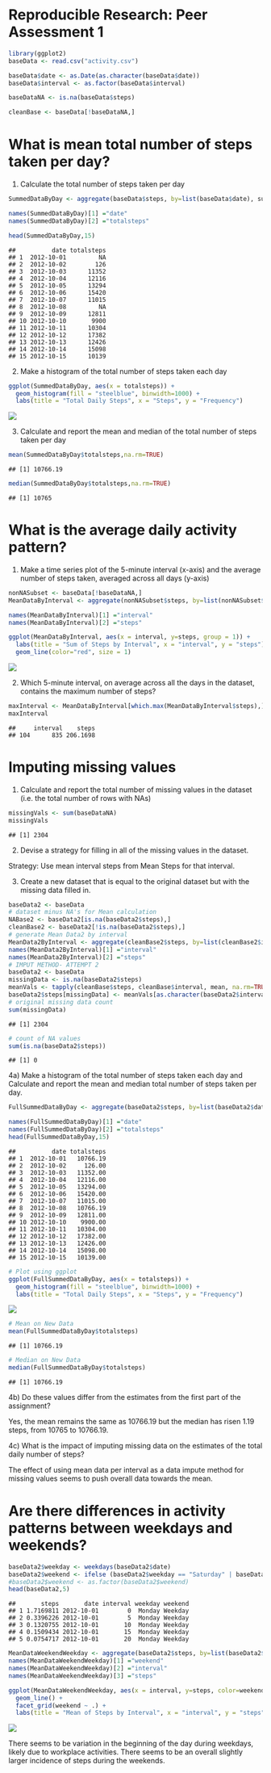 # Reproducible Research: Peer Assessment 1



```r
library(ggplot2)
baseData <- read.csv("activity.csv")
```



```r
baseData$date <- as.Date(as.character(baseData$date))
baseData$interval <- as.factor(baseData$interval)

baseDataNA <- is.na(baseData$steps)

cleanBase <- baseData[!baseDataNA,]
```

# What is mean total number of steps taken per day?
1. Calculate the total number of steps taken per day

```r
SummedDataByDay <- aggregate(baseData$steps, by=list(baseData$date), sum)
```

```r
names(SummedDataByDay)[1] ="date"
names(SummedDataByDay)[2] ="totalsteps"
```

```r
head(SummedDataByDay,15)
```

```
##          date totalsteps
## 1  2012-10-01         NA
## 2  2012-10-02        126
## 3  2012-10-03      11352
## 4  2012-10-04      12116
## 5  2012-10-05      13294
## 6  2012-10-06      15420
## 7  2012-10-07      11015
## 8  2012-10-08         NA
## 9  2012-10-09      12811
## 10 2012-10-10       9900
## 11 2012-10-11      10304
## 12 2012-10-12      17382
## 13 2012-10-13      12426
## 14 2012-10-14      15098
## 15 2012-10-15      10139
```

2. Make a histogram of the total number of steps taken each day

```r
ggplot(SummedDataByDay, aes(x = totalsteps)) +
  geom_histogram(fill = "steelblue", binwidth=1000) +
  labs(title = "Total Daily Steps", x = "Steps", y = "Frequency")
```

![](PA1_template_files/figure-html/unnamed-chunk-1-1.png)<!-- -->

3. Calculate and report the mean and median of the total number of steps taken per day

```r
mean(SummedDataByDay$totalsteps,na.rm=TRUE)
```

```
## [1] 10766.19
```

```r
median(SummedDataByDay$totalsteps,na.rm=TRUE)
```

```
## [1] 10765
```

# What is the average daily activity pattern?
1. Make a time series plot of the 5-minute interval (x-axis) and the average number of steps taken, averaged across all days (y-axis)


```r
nonNASubset <- baseData[!baseDataNA,]
MeanDataByInterval <- aggregate(nonNASubset$steps, by=list(nonNASubset$interval), mean)

names(MeanDataByInterval)[1] ="interval"
names(MeanDataByInterval)[2] ="steps"

ggplot(MeanDataByInterval, aes(x = interval, y=steps, group = 1)) +
  labs(title = "Sum of Steps by Interval", x = "interval", y = "steps")+
  geom_line(color="red", size = 1) 
```

![](PA1_template_files/figure-html/unnamed-chunk-2-1.png)<!-- -->

2. Which 5-minute interval, on average across all the days in the dataset, contains the maximum number of steps?

```r
maxInterval <- MeanDataByInterval[which.max(MeanDataByInterval$steps),]
maxInterval
```

```
##     interval    steps
## 104      835 206.1698
```


# Imputing missing values
1. Calculate and report the total number of missing values in the dataset (i.e. the total number of rows with NAs)

```r
missingVals <- sum(baseDataNA)
missingVals
```

```
## [1] 2304
```

2. Devise a strategy for filling in all of the missing values in the dataset.

Strategy: Use mean interval steps from Mean Steps for that interval.

3. Create a new dataset that is equal to the original dataset but with the missing data filled in.

```r
baseData2 <- baseData
# dataset minus NA's for Mean calculation
NABase2 <- baseData2[is.na(baseData2$steps),]
cleanBase2 <- baseData2[!is.na(baseData2$steps),]
# generate Mean Data2 by interval
MeanData2ByInterval <- aggregate(cleanBase2$steps, by=list(cleanBase2$interval), sum)
names(MeanData2ByInterval)[1] ="interval"
names(MeanData2ByInterval)[2] ="steps"
# IMPUT METHOD- ATTEMPT 2
baseData2 <- baseData
missingData <- is.na(baseData2$steps)
meanVals <- tapply(cleanBase$steps, cleanBase$interval, mean, na.rm=TRUE, simplify=TRUE)
baseData2$steps[missingData] <- meanVals[as.character(baseData2$interval[missingData])]
# original missing data count
sum(missingData)
```

```
## [1] 2304
```

```r
# count of NA values
sum(is.na(baseData2$steps))
```

```
## [1] 0
```

4a) Make a histogram of the total number of steps taken each day and Calculate and report the mean and median total number of steps taken per day.

```r
FullSummedDataByDay <- aggregate(baseData2$steps, by=list(baseData2$date), sum)

names(FullSummedDataByDay)[1] ="date"
names(FullSummedDataByDay)[2] ="totalsteps"
head(FullSummedDataByDay,15)
```

```
##          date totalsteps
## 1  2012-10-01   10766.19
## 2  2012-10-02     126.00
## 3  2012-10-03   11352.00
## 4  2012-10-04   12116.00
## 5  2012-10-05   13294.00
## 6  2012-10-06   15420.00
## 7  2012-10-07   11015.00
## 8  2012-10-08   10766.19
## 9  2012-10-09   12811.00
## 10 2012-10-10    9900.00
## 11 2012-10-11   10304.00
## 12 2012-10-12   17382.00
## 13 2012-10-13   12426.00
## 14 2012-10-14   15098.00
## 15 2012-10-15   10139.00
```

```r
# Plot using ggplot
ggplot(FullSummedDataByDay, aes(x = totalsteps)) +
  geom_histogram(fill = "steelblue", binwidth=1000) +
  labs(title = "Total Daily Steps", x = "Steps", y = "Frequency")
```

![](PA1_template_files/figure-html/unnamed-chunk-6-1.png)<!-- -->

```r
# Mean on New Data
mean(FullSummedDataByDay$totalsteps)
```

```
## [1] 10766.19
```

```r
# Median on New Data
median(FullSummedDataByDay$totalsteps)
```

```
## [1] 10766.19
```

4b) Do these values differ from the estimates from the first part of the assignment?

Yes, the mean remains the same as 10766.19 but the median has risen 1.19 steps, from 10765 to 10766.19.

4c) What is the impact of imputing missing data on the estimates of the total daily number of steps?

The effect of using mean data per interval as a data impute method for missing values seems to push overall data towards the mean.

# Are there differences in activity patterns between weekdays and weekends?

```r
baseData2$weekday <- weekdays(baseData2$date)
baseData2$weekend <- ifelse (baseData2$weekday == "Saturday" | baseData2$weekday == "Sunday", "Weekend", "Weekday")
#baseData2$weekend <- as.factor(baseData2$weekend)
head(baseData2,5)
```

```
##       steps       date interval weekday weekend
## 1 1.7169811 2012-10-01        0  Monday Weekday
## 2 0.3396226 2012-10-01        5  Monday Weekday
## 3 0.1320755 2012-10-01       10  Monday Weekday
## 4 0.1509434 2012-10-01       15  Monday Weekday
## 5 0.0754717 2012-10-01       20  Monday Weekday
```

```r
MeanDataWeekendWeekday <- aggregate(baseData2$steps, by=list(baseData2$weekend, baseData2$interval), mean)
names(MeanDataWeekendWeekday)[1] ="weekend"
names(MeanDataWeekendWeekday)[2] ="interval"
names(MeanDataWeekendWeekday)[3] ="steps"

ggplot(MeanDataWeekendWeekday, aes(x = interval, y=steps, color=weekend, group = 1)) +
  geom_line() +
  facet_grid(weekend ~ .) +
  labs(title = "Mean of Steps by Interval", x = "interval", y = "steps")
```

![](PA1_template_files/figure-html/unnamed-chunk-7-1.png)<!-- -->

There seems to be variation in the beginning of the day during weekdays, likely due to workplace activities. There seems to be an overall slightly larger incidence of steps during the weekends.


















